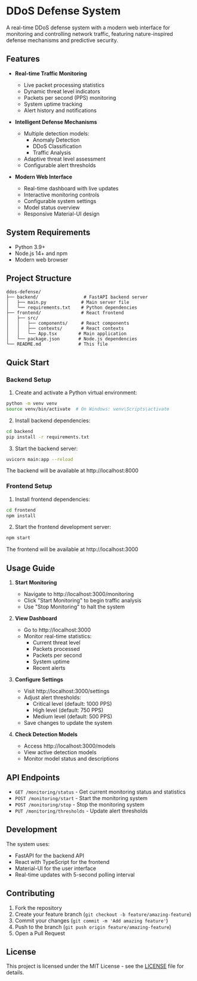 # DDoS Defense System

A real-time DDoS defense system with a modern web interface for monitoring and controlling network traffic, featuring nature-inspired defense mechanisms and predictive security.

## Features

- **Real-time Traffic Monitoring**
  - Live packet processing statistics
  - Dynamic threat level indicators
  - Packets per second (PPS) monitoring
  - System uptime tracking
  - Alert history and notifications

- **Intelligent Defense Mechanisms**
  - Multiple detection models:
    - Anomaly Detection
    - DDoS Classification
    - Traffic Analysis
  - Adaptive threat level assessment
  - Configurable alert thresholds

- **Modern Web Interface**
  - Real-time dashboard with live updates
  - Interactive monitoring controls
  - Configurable system settings
  - Model status overview
  - Responsive Material-UI design

## System Requirements

- Python 3.9+
- Node.js 14+ and npm
- Modern web browser

## Project Structure

```
ddos-defense/
├── backend/                 # FastAPI backend server
│   ├── main.py             # Main server file
│   └── requirements.txt    # Python dependencies
├── frontend/               # React frontend
│   ├── src/
│   │   ├── components/     # React components
│   │   ├── contexts/       # React contexts
│   │   └── App.tsx        # Main application
│   └── package.json       # Node.js dependencies
└── README.md              # This file
```

## Quick Start

### Backend Setup

1. Create and activate a Python virtual environment:
```bash
python -m venv venv
source venv/bin/activate  # On Windows: venv\Scripts\activate
```

2. Install backend dependencies:
```bash
cd backend
pip install -r requirements.txt
```

3. Start the backend server:
```bash
uvicorn main:app --reload
```

The backend will be available at http://localhost:8000

### Frontend Setup

1. Install frontend dependencies:
```bash
cd frontend
npm install
```

2. Start the frontend development server:
```bash
npm start
```

The frontend will be available at http://localhost:3000

## Usage Guide

1. **Start Monitoring**
   - Navigate to http://localhost:3000/monitoring
   - Click "Start Monitoring" to begin traffic analysis
   - Use "Stop Monitoring" to halt the system

2. **View Dashboard**
   - Go to http://localhost:3000
   - Monitor real-time statistics:
     - Current threat level
     - Packets processed
     - Packets per second
     - System uptime
     - Recent alerts

3. **Configure Settings**
   - Visit http://localhost:3000/settings
   - Adjust alert thresholds:
     - Critical level (default: 1000 PPS)
     - High level (default: 750 PPS)
     - Medium level (default: 500 PPS)
   - Save changes to update the system

4. **Check Detection Models**
   - Access http://localhost:3000/models
   - View active detection models
   - Monitor model status and descriptions

## API Endpoints

- `GET /monitoring/status` - Get current monitoring status and statistics
- `POST /monitoring/start` - Start the monitoring system
- `POST /monitoring/stop` - Stop the monitoring system
- `PUT /monitoring/thresholds` - Update alert thresholds

## Development

The system uses:
- FastAPI for the backend API
- React with TypeScript for the frontend
- Material-UI for the user interface
- Real-time updates with 5-second polling interval

## Contributing

1. Fork the repository
2. Create your feature branch (`git checkout -b feature/amazing-feature`)
3. Commit your changes (`git commit -m 'Add amazing feature'`)
4. Push to the branch (`git push origin feature/amazing-feature`)
5. Open a Pull Request

## License

This project is licensed under the MIT License - see the [LICENSE](LICENSE) file for details. 